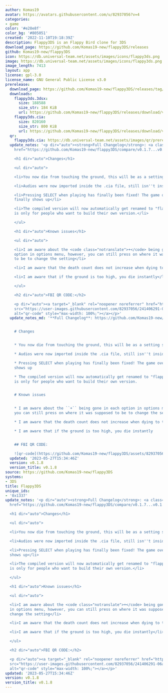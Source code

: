 ```yaml
---
author: Komas19
avatar: https://avatars.githubusercontent.com/u/82937056?v=4
categories:
- game
color: '#e28e8f'
color_bg: '#805051'
created: '2022-11-10T19:18:39Z'
description: Flappy3DS is an Flappy Bird clone for 3DS
download_page: https://github.com/Komas19-new/flappy3DS/releases
github: Komas19-new/flappy3DS
icon: https://db.universal-team.net/assets/images/icons/flappy3ds.png
image: https://db.universal-team.net/assets/images/icons/flappy3ds.png
image_length: 7413
layout: app
license: gpl-3.0
license_name: GNU General Public License v3.0
prerelease:
  download_page: https://github.com/Komas19-new/flappy3DS/releases/tag/v0.1.8
  downloads:
    flappy3ds.3dsx:
      size: 188588
      size_str: 184 KiB
      url: https://github.com/Komas19-new/flappy3DS/releases/download/v0.1.8/flappy3ds.3dsx
    flappy3ds.cia:
      size: 820160
      size_str: 800 KiB
      url: https://github.com/Komas19-new/flappy3DS/releases/download/v0.1.8/flappy3ds.cia
  qr:
    flappy3ds.cia: https://db.universal-team.net/assets/images/qr/prerelease/flappy3ds-cia.png
  update_notes: '<p dir="auto"><strong>Full Changelog</strong>: <a class="commit-link"
    href="https://github.com/Komas19-new/flappy3DS/compare/v0.1.7...v0.1.8"><tt>v0.1.7...v0.1.8</tt></a></p>

    <h1 dir="auto">Changes</h1>

    <ul dir="auto">

    <li>You now die from touching the ground, this will be as a setting soon</li>

    <li>Audios were now imported inside the .cia file, still isn''t inside the code</li>

    <li>Pressing SELECT when playing has finally been fixed! The game over screen
    finally shows up</li>

    <li>The compiled version will now automatically get renamed to "flappy3ds", this
    is only for people who want to build their own version.</li>

    </ul>

    <h1 dir="auto">Known issues</h1>

    <ul dir="auto">

    <li>I am aware about the <code class="notranslate">+</code> being gone in each
    option in options menu, however, you can still press on where it was supposed
    to be to change the setting</li>

    <li>I am aware that the death count does not increase when dying to the ground</li>

    <li>I am aware that if the ground is too high, you die instantly</li>

    </ul>

    <h2 dir="auto">FBI QR CODE:</h2>

    <p dir="auto"><a target="_blank" rel="noopener noreferrer" href="https://user-images.githubusercontent.com/82937056/241406291-06ab2451-387c-402b-949b-aaa02ffd5b7c.png"><img
    src="https://user-images.githubusercontent.com/82937056/241406291-06ab2451-387c-402b-949b-aaa02ffd5b7c.png"
    alt="qr-code" style="max-width: 100%;"></a></p>'
  update_notes_md: '**Full Changelog**: https://github.com/Komas19-new/flappy3DS/compare/v0.1.7...v0.1.8


    # Changes


    * You now die from touching the ground, this will be as a setting soon

    * Audios were now imported inside the .cia file, still isn''t inside the code

    * Pressing SELECT when playing has finally been fixed! The game over screen finally
    shows up

    * The compiled version will now automatically get renamed to "flappy3ds", this
    is only for people who want to build their own version.


    # Known issues


    * I am aware about the ``+`` being gone in each option in options menu, however,
    you can still press on where it was supposed to be to change the setting

    * I am aware that the death count does not increase when dying to the ground

    * I am aware that if the ground is too high, you die instantly


    ## FBI QR CODE:

    ![qr-code](https://github.com/Komas19-new/flappy3DS/assets/82937056/06ab2451-387c-402b-949b-aaa02ffd5b7c)'
  updated: '2023-05-27T15:34:46Z'
  version: v0.1.8
  version_title: v0.1.8
source: https://github.com/Komas19-new/flappy3DS
systems:
- 3DS
title: Flappy3DS
unique_ids:
- '0x1337'
update_notes: '<p dir="auto"><strong>Full Changelog</strong>: <a class="commit-link"
  href="https://github.com/Komas19-new/flappy3DS/compare/v0.1.7...v0.1.8"><tt>v0.1.7...v0.1.8</tt></a></p>

  <h1 dir="auto">Changes</h1>

  <ul dir="auto">

  <li>You now die from touching the ground, this will be as a setting soon</li>

  <li>Audios were now imported inside the .cia file, still isn''t inside the code</li>

  <li>Pressing SELECT when playing has finally been fixed! The game over screen finally
  shows up</li>

  <li>The compiled version will now automatically get renamed to "flappy3ds", this
  is only for people who want to build their own version.</li>

  </ul>

  <h1 dir="auto">Known issues</h1>

  <ul dir="auto">

  <li>I am aware about the <code class="notranslate">+</code> being gone in each option
  in options menu, however, you can still press on where it was supposed to be to
  change the setting</li>

  <li>I am aware that the death count does not increase when dying to the ground</li>

  <li>I am aware that if the ground is too high, you die instantly</li>

  </ul>

  <h2 dir="auto">FBI QR CODE:</h2>

  <p dir="auto"><a target="_blank" rel="noopener noreferrer" href="https://user-images.githubusercontent.com/82937056/241406291-06ab2451-387c-402b-949b-aaa02ffd5b7c.png"><img
  src="https://user-images.githubusercontent.com/82937056/241406291-06ab2451-387c-402b-949b-aaa02ffd5b7c.png"
  alt="qr-code" style="max-width: 100%;"></a></p>'
updated: '2023-05-27T15:34:46Z'
version: v0.1.8
version_title: v0.1.8
---
```


